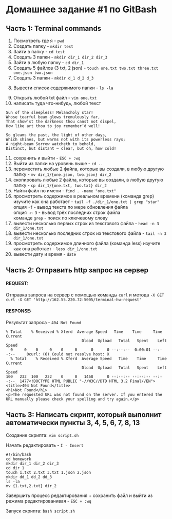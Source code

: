 # Домашнее задание #1 по GitBash
## Часть 1: Terminal commands
1) Посмотреть где я - `pwd`
2) Создать папку - `mkdir test`
3) Зайти в папку - `cd test`
4) Создать 3 папки - `mkdir dir_1 dir_2 dir_3`
5) Зайти в любую папку - `cd dir_1`
6) Создать 5 файлов (3 txt, 2 json) - `touch one.txt two.txt three.txt one.json two.json`
7) Создать 3 папки - `mkdir d_1 d_2 d_3`
8. Вывести список содержимого папки - `ls -la`
9) Открыть любой txt файл - `vim one.txt `
10) написать туда что-нибудь, любой текст
```
Sun of the sleepless! Melancholy star!
Whose tearful beam glows tremulously far,
That show’st the darkness thou canst not dispel,
How like art thou to joy remember’d well!

So gleams the past, the light of other days,
Which shines, but warms not with its powerless rays;
A night-beam Sorrow watcheth to behold,
Distinct, but distant — clear, but oh, how cold!
```
11) сохранить и выйти - `ESC + :wq`
12) Выйти из папки на уровень выше - `cd ..`
13) переместить любые 2 файла, которые вы создали, в любую другую папку - `mv dir_1/{one.json, two.json} dir_2`
14) скопировать любые 2 файла, которые вы создали, в любую другую папку - `cp dir_1/{one.txt, two.txt} dir_2`
15) Найти файл по имени - `find . -name "one.txt"`
16) просмотреть содержимое в реальном времени (команда grep) изучите как она работает - `tail -f ./dir_1/one.txt | grep "star"`  
опция `-f` - вывод текста по мере обновления файла  
опция `-n 3` - вывод трёх последних строк файла  
команде `grep` - поиск по ключевому слову
17) вывести несколько первых строк из текстового файла - `head -n 3 dir_1/one.txt`
18) вывести несколько последних строк из текстового файла - `tail -n 3 dir_1/one.txt`
19) просмотреть содержимое длинного файла (команда less) изучите как она работает - `less dir_1/one.txt`
20) вывести дату и время - `date`
## Часть 2: Отправить http запрос на сервер
#### REQUEST: 
Отправка запроса на сервер с помощью команды `curl` и метода `-X GET`  
`curl -X GET 'http://162.55.220.72:5005/terminal-hw-request'`
#### RESPONSE: 
 Результат запроса - `404 Not Found`
```
% Total    % Received % Xferd  Average Speed   Time    Time     Time  Current
                                 Dload  Upload   Total   Spent    Left  Speed
  0     0    0     0    0     0      0      0 --:--:--  0:00:01 --:--:--     0curl: (6) Could not resolve host: X
  % Total    % Received % Xferd  Average Speed   Time    Time     Time  Current
                                 Dload  Upload   Total   Spent    Left  Speed
100   232  100   232    0     0   1468      0 --:--:-- --:--:-- --:--:--  1477<!DOCTYPE HTML PUBLIC "-//W3C//DTD HTML 3.2 Final//EN">
<title>404 Not Found</title>
<h1>Not Found</h1>
<p>The requested URL was not found on the server. If you entered the URL manually please check your spelling and try again.</p>
```
## Часть 3: Написать скрипт, который выполнит автоматически пункты 3, 4, 5, 6, 7, 8, 13
Создание скрипта: `vim script.sh`

Начать редактировать - `I - Insert`

```
#!/bin/bash
cd homework
mkdir dir_1 dir_2 dir_3
cd dir_1
touch 1.txt 2.txt 3.txt 1.json 2.json
mkdir dd_1 dd_2 dd_3
ls -la
mv {1.txt,2.txt} dir_2
```
Завершить процесс редактирования + сохранить файл и выйти из режима редактированивая - `ESC + :wq`

Запуск скрипта: `bash script.sh`
